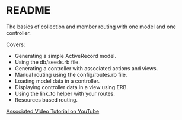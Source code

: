 # README

The basics of collection and member routing with one model and one controller. 

Covers:

* Generating a simple ActiveRecord model.
* Using the db/seeds.rb file.
* Generating a controller with associated actions and views.
* Manual routing using the config/routes.rb file.
* Loading model data in a controller.
* Displaying controller data in a view using ERB.
* Using the link_to helper with your routes.
* Resources based routing.

[Associated Video Tutorial on YouTube](https://youtu.be/3Sw1QwC3R7U)
